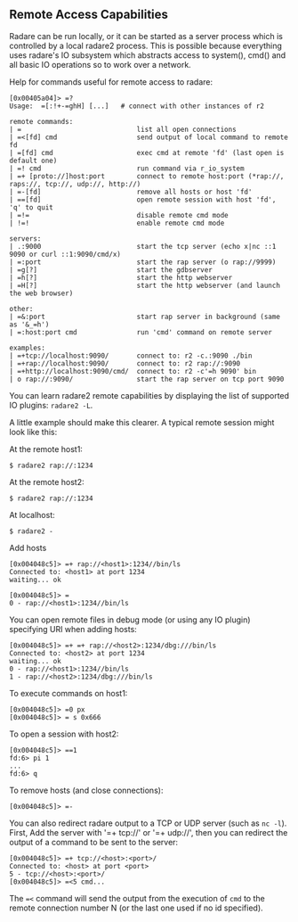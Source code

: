 ## Remote Access Capabilities

Radare can be run locally, or it can be started as a server process which is controlled by a local
radare2 process. This is possible because everything uses radare's IO subsystem which abstracts access to system(), cmd() and all basic IO operations so to work over a network.

Help for commands useful for remote access to radare:

```
[0x00405a04]> =?
Usage:  =[:!+-=ghH] [...]   # connect with other instances of r2

remote commands:
| =                             list all open connections
| =<[fd] cmd                    send output of local command to remote fd
| =[fd] cmd                     exec cmd at remote 'fd' (last open is default one)
| =! cmd                        run command via r_io_system
| =+ [proto://]host:port        connect to remote host:port (*rap://, raps://, tcp://, udp://, http://)
| =-[fd]                        remove all hosts or host 'fd'
| ==[fd]                        open remote session with host 'fd', 'q' to quit
| =!=                           disable remote cmd mode
| !=!                           enable remote cmd mode

servers:
| .:9000                        start the tcp server (echo x|nc ::1 9090 or curl ::1:9090/cmd/x)
| =:port                        start the rap server (o rap://9999)
| =g[?]                         start the gdbserver
| =h[?]                         start the http webserver
| =H[?]                         start the http webserver (and launch the web browser)

other:
| =&:port                       start rap server in background (same as '&_=h')
| =:host:port cmd               run 'cmd' command on remote server

examples:
| =+tcp://localhost:9090/       connect to: r2 -c.:9090 ./bin
| =+rap://localhost:9090/       connect to: r2 rap://:9090
| =+http://localhost:9090/cmd/  connect to: r2 -c'=h 9090' bin
| o rap://:9090/                start the rap server on tcp port 9090
```

You can learn radare2 remote capabilities by displaying the list of supported IO plugins: `radare2 -L`.

A little example should make this clearer. A typical remote session might look like this:

At the remote host1:

```
$ radare2 rap://:1234
```

At the remote host2:

```
$ radare2 rap://:1234
```

At localhost:

```
$ radare2 -
```

Add hosts

```
[0x004048c5]> =+ rap://<host1>:1234//bin/ls
Connected to: <host1> at port 1234
waiting... ok

[0x004048c5]> =
0 - rap://<host1>:1234//bin/ls
```

You can open remote files in debug mode (or using any IO plugin) specifying URI when adding hosts:

```
[0x004048c5]> =+ =+ rap://<host2>:1234/dbg:///bin/ls
Connected to: <host2> at port 1234
waiting... ok
0 - rap://<host1>:1234//bin/ls
1 - rap://<host2>:1234/dbg:///bin/ls
```

To execute commands on host1:

```
[0x004048c5]> =0 px
[0x004048c5]> = s 0x666
```

To open a session with host2:

```
[0x004048c5]> ==1
fd:6> pi 1
...
fd:6> q
```

To remove hosts (and close connections):

```
[0x004048c5]> =-
```

You can also redirect radare output to a TCP or UDP server (such as `nc -l`). First, Add the server with '=+ tcp://' or '=+ udp://', then you can redirect the output of a command to be sent to the server:

```
[0x004048c5]> =+ tcp://<host>:<port>/
Connected to: <host> at port <port>
5 - tcp://<host>:<port>/
[0x004048c5]> =<5 cmd...
```

The `=<` command will send the output from the execution of `cmd` to the remote connection number N (or the last one used if no id specified).

